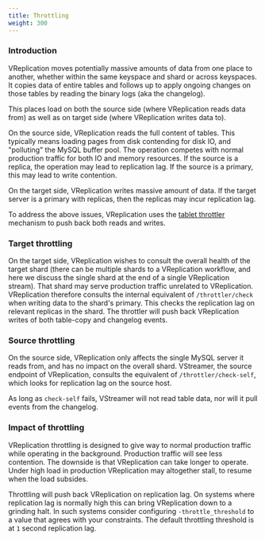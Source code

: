 ```yaml
---
title: Throttling
weight: 300
---
```


### Introduction

VReplication moves potentially massive amounts of data from one place to another, whether within the same keyspace and shard or across keyspaces. It copies data of entire tables and follows up to apply ongoing changes on those tables by reading the binary logs (aka the changelog).

This places load on both the source side (where VReplication reads data from) as well as on target side (where VReplication writes data to).

On the source side, VReplication reads the full content of tables. This typically means loading pages from disk contending for disk IO, and "polluting" the MySQL buffer pool. The operation competes with normal production traffic for both IO and memory resources. If the source is a replica, the operation may lead to replication lag. If the source is a primary, this may lead to write contention.

On the target side, VReplication writes massive amount of data. If the target server is a primary with replicas, then the replicas may incur replication lag.

To address the above issues, VReplication uses the [tablet throttler](../../features/tablet-throttler/) mechanism to push back both reads and writes.

### Target throttling

On the target side, VReplication wishes to consult the overall health of the target shard (there can be multiple shards to a VReplication workflow, and here we discuss the single shard at the end of a single VReplication stream). That shard may serve production traffic unrelated to VReplication. VReplication therefore consults the internal equivalent of `/throttler/check` when writing data to the shard's primary. This checks the replication lag on relevant replicas in the shard. The throttler will push back VReplication writes of both table-copy and changelog events.

### Source throttling

On the source side, VReplication only affects the single MySQL server it reads from, and has no impact on the overall shard. VStreamer, the source endpoint of VReplication, consults the equivalent of `/throttler/check-self`, which looks for replication lag on the source host.

As long as `check-self` fails, VStreamer will not read table data, nor will it pull events from the changelog.

### Impact of throttling

VReplication throttling is designed to give way to normal production traffic while operating in the background. Production traffic will see less contention. The downside is that VReplication can take longer to operate. Under high load in production VReplication may altogether stall, to resume when the load subsides.

Throttling will push back VReplication on replication lag. On systems where replication lag is normally high this can bring VReplication down to a grinding halt. In such systems consider configuring `-throttle_threshold` to a value that agrees with your constraints. The default throttling threshold is at `1` second replication lag.
